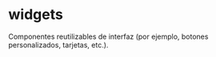 # widgets
Componentes reutilizables de interfaz (por ejemplo, botones personalizados, tarjetas, etc.).

